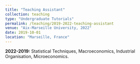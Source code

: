 ```yaml
---
title: "Teaching Assistant"
collection: teaching
type: "Undergraduate Tutorials"
permalink: /teaching/2019-2022-teaching-assistant
venue: "Aix-Marseille University, 2022"
date: 2019-10-01 
location: "Marseille, France"
---
```


<b>2022-2019:</b> Statistical Techniques, Macroeconomics, Industrial Organisation, Microeconomics.


